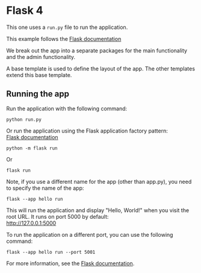 # Flask 4

This one uses a ```run.py``` file to run the application. 

This example follows the [Flask documentation](https://flask.palletsprojects.com/en/stable/quickstart/)

We break out the app into a separate packages for the main functionality and the admin functionality. 

A base template is used to define the layout of the app. The other templates extend this base template. 

## Running the app

Run the application with the following command:

```
python run.py
```

Or run the application using the Flask application factory pattern:  
[Flask documentation](https://flask.palletsprojects.com/en/stable/patterns/appfactories/)
 

```
python -m flask run
```

 Or

```
flask run
```
Note, if you use a different name for the app (other than app.py), you need to specify the name of the app:

```
flask --app hello run
```

This will run the application and display "Hello, World!" when you visit the root URL.
It runs on port 5000 by default:  
http://127.0.0.1:5000 

To run the application on a different port, you can use the following command:

```
flask --app hello run --port 5001
```

For more information, see the [Flask documentation](https://flask.palletsprojects.com/en/stable/quickstart/).